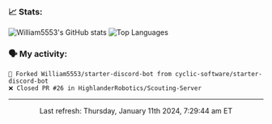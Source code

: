 ### 📈 Stats:
![William5553's GitHub stats](https://github-readme-stats.vercel.app/api?username=william5553&show_icons=true&theme=dark&include_all_commits=true&count_private=true&hide_border=true)
![Top Languages](https://github-readme-stats.vercel.app/api/top-langs/?username=william5553&langs_count=10&layout=compact&theme=dark&include_all_commits=true&count_private=true&hide_border=true)

### 🗣 My activity:
```
🍴 Forked William5553/starter-discord-bot from cyclic-software/starter-discord-bot
❌ Closed PR #26 in HighlanderRobotics/Scouting-Server
```

------------
<p align="center">Last refresh: Thursday, January 11th 2024, 7:29:44 am ET</p>
